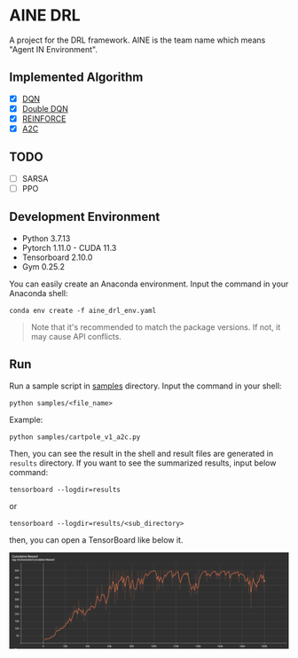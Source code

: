# AINE DRL

A project for the DRL framework. AINE is the team name which means "Agent IN Environment".

## Implemented Algorithm

- [x] [DQN](aine_drl/agent/dqn.py)
- [x] [Double DQN](aine_drl/agent/dqn.py)
- [x] [REINFORCE](aine_drl/agent/reinforce.py)
- [x] [A2C](aine_drl/agent/a2c.py)

## TODO

- [ ] SARSA
- [ ] PPO

## Development Environment

* Python 3.7.13
* Pytorch 1.11.0 - CUDA 11.3
* Tensorboard 2.10.0
* Gym 0.25.2

You can easily create an Anaconda environment. Input the command in your Anaconda shell:

```
conda env create -f aine_drl_env.yaml
```

> Note that it's recommended to match the package versions. If not, it may cause API conflicts.

## Run

Run a sample script in [samples](samples/) directory. Input the command in your shell:

```
python samples/<file_name>
```

Example:

```
python samples/cartpole_v1_a2c.py
```

Then, you can see the result in the shell and result files are generated in `results` directory. If you want to see the summarized results, input below command:

```
tensorboard --logdir=results
```

or

```
tensorboard --logdir=results/<sub_directory>
```

then, you can open a TensorBoard like below it.

![](images/cartpole-v1-reinforce-cumulative-reward-graph.png) 
